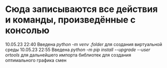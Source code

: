 # Сюда записываются все действия и команды, произведённые с консолью
10.05.23 22:40 Введена *python -m venv .folder* для создания виртуальной среды
10.05.23 22:55 Введена *python -m pip install --upgrade --user ortools* для дальнейшего импорта библиотек для создания оптимального графика смен